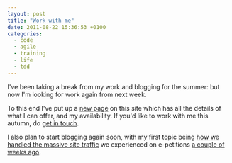 ```yaml
---
layout: post
title: "Work with me"
date: 2011-08-22 15:36:53 +0100
categories:
  - code
  - agile
  - training
  - life
  - tdd
---
```

I've been taking a break from my work and blogging for the summer: but now I'm looking for work again from next week.

To this end I've put up a [new page](/workwithme.html) on this site which has all the details of what I can offer, and my availability. If you'd like to work with me this autumn, do [get in touch](mailto:chris@thinkcodelearn.com).

I also plan to start blogging again soon, with my first topic being [how we handled the massive site traffic](/2011/08/e-petitions-handling-traffic) we experienced on e-petitions [a couple of weeks ago](http://www.bbc.co.uk/news/uk-politics-14474429).
